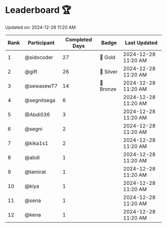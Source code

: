 # Leaderboard 🏆

Updated on: 2024-12-28 11:20 AM

| Rank | Participant       | Completed Days | Badge      | Last Updated         |
|------|-------------------|----------------|------------|----------------------|
| 1    | @sidocoder        | 27             | 🏅 Gold     | 2024-12-28 11:20 AM |
| 2    | @gift             | 26             | 🥈 Silver   | 2024-12-28 11:20 AM |
| 3    | @sewasewT7        | 14             | 🥉 Bronze   | 2024-12-28 11:20 AM |
| 4    | @segnitsega       | 6              |            | 2024-12-28 11:20 AM |
| 5    | @Abdi036          | 3              |            | 2024-12-28 11:20 AM |
| 6    | @segni            | 2              |            | 2024-12-28 11:20 AM |
| 7    | @kika1s1          | 2              |            | 2024-12-28 11:20 AM |
| 8    | @abdi             | 1              |            | 2024-12-28 11:20 AM |
| 9    | @tamirat          | 1              |            | 2024-12-28 11:20 AM |
| 10   | @kiya             | 1              |            | 2024-12-28 11:20 AM |
| 11   | @sena             | 1              |            | 2024-12-28 11:20 AM |
| 12   | @kena             | 1              |            | 2024-12-28 11:20 AM |
